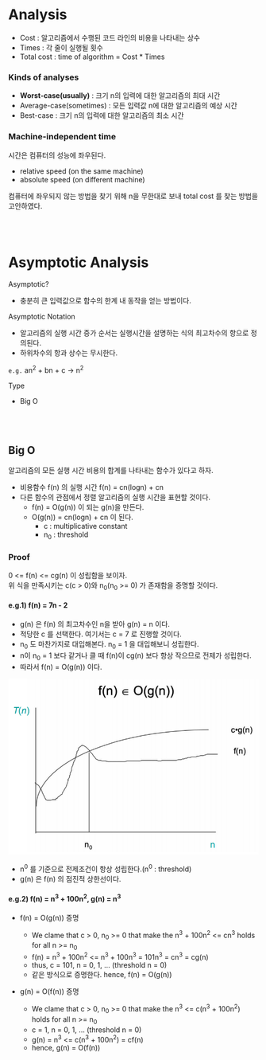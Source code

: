 # Analysis

* Cost : 알고리즘에서 수행된 코드 라인의 비용을 나타내는 상수
* Times : 각 줄이 실행될 횟수
* Total cost :  time of algorithm = Cost * Times

### Kinds of analyses

* <b>Worst-case(usually)</b> : 크기 n의 입력에 대한 알고리즘의 최대 시간
* Average-case(sometimes) : 모든 입력값 n에 대한 알고리즘의 예상 시간
* Best-case : 크기 n의 입력에 대한 알고리즘의 최소 시간

### Machine-independent time

시간은 컴퓨터의 성능에 좌우된다.
  * relative speed (on the same machine)
  * absolute speed (on different machine)

컴퓨터에 좌우되지 않는 방법을 찾기 위해 n을 무한대로 보내 total cost 를 찾는 방법을 고안하였다.

<br/><br/>

# Asymptotic Analysis

Asymptotic?
  * 충분히 큰 입력값으로 함수의 한계 내 동작을 얻는 방법이다.

Asymptotic Notation
* 알고리즘의 실행 시간 증가 순서는 실행시간을 설명하는 식의 최고차수의 항으로 정의된다.
* 하위차수의 항과 상수는 무시한다.

`e.g.` an<sup>2</sup> + bn + c -> n<sup>2</sup>

Type
* Big O

<br/><br/>

## Big O

알고리즘의 모든 실행 시간 비용의 합계를 나타내는 함수가 있다고 하자.

* 비용함수 f(n) 의 실행 시간 f(n) = cn(logn) + cn
* 다른 함수의 관점에서 정렬 알고리즘의 실행 시간을 표현할 것이다.
  * f(n) = O(g(n)) 이 되는 g(n)을 만든다.
  * O(g(n)) = cn(logn) + cn 이 된다.
    * c : multiplicative constant
    * n<sub>0</sub> : threshold

### Proof

0 <= f(n) <= cg(n) 이 성립함을 보이자.  
위 식을 만족시키는 c(c > 0)와 n<sub>0</sub>(n<sub>0</sub> >= 0) 가 존재함을 증명할 것이다.

#### e.g.1) f(n) = 7n - 2
  * g(n) 은 f(n) 의 최고차수인 n을 받아 g(n) = n 이다.
  * 적당한 c 를 선택한다. 여기서는 c = 7 로 진행할 것이다.
  * n<sub>0</sub> 도 마찬가지로 대입해본다. n<sub>0</sub> = 1 을 대입해보니 성립한다.
  * n이 n<sub>0</sub> = 1 보다 같거나 클 때 f(n)이 cg(n) 보다 항상 작으므로 전제가 성립한다.
  * 따라서 f(n) = O(g(n)) 이다.

![threshold](../image/threshold.png)

  * n<sup>0</sup> 를 기준으로 전제조건이 항상 성립한다.(n<sup>0</sup> : threshold)
  * g(n) 은 f(n) 의 점진적 상한선이다.

#### e.g.2) f(n) = n<sup>3</sup> + 100n<sup>2</sup>, g(n) = n<sup>3</sup>
   * f(n) = O(g(n)) 증명
      * We clame that c > 0, n<sub>0</sub> >= 0 that make the n<sup>3</sup> + 100n<sup>2</sup> <= cn<sup>3</sup> holds for all n >= n<sub>0</sub>
      * f(n) = n<sup>3</sup> + 100n<sup>2</sup> <= n<sup>3</sup> + 100n<sup>3</sup> = 101n<sup>3</sup> = cn<sup>3</sup> = cg(n)
      * thus, c = 101, n = 0, 1, ... (threshold n = 0)
      * 같은 방식으로 증명한다. hence, f(n) = O(g(n))

   * g(n) = O(f(n)) 증명
      * We clame that c > 0, n<sub>0</sub> >= 0 that make the n<sup>3</sup> <= c(n<sup>3</sup> + 100n<sup>2</sup>) holds for all n >= n<sub>0</sub>
      * c = 1, n = 0, 1, ... (threshold n = 0)
      * g(n) = n<sup>3</sup> <= c(n<sup>3</sup> + 100n<sup>2</sup>) = cf(n)
      * hence, g(n) = O(f(n))
